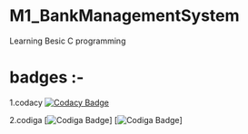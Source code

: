 # M1_BankManagementSystem
  Learning Besic C programming
# badges :-
  1.codacy 
     [![Codacy Badge](https://app.codacy.com/project/badge/Grade/7c7a9cc9a46948a3bb6cab50ee77b3c2)](https://www.codacy.com/gh/naiksandesh7175/M1_BankManagementSystem/dashboard?utm_source=github.com&amp;utm_medium=referral&amp;utm_content=naiksandesh7175/M1_BankManagementSystem&amp;utm_campaign=Badge_Grade)

 2.codiga
   [![Codiga Badge](https://api.codiga.io/project/32167/status/svg)]
   [![Codiga Badge](https://api.codiga.io/project/32167/score/svg)]
